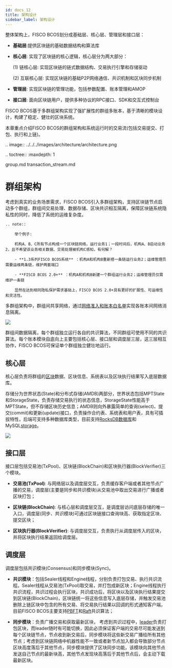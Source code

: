 ```yaml
---
id: docs_12
title: 架构设计
sidebar_label: 架构设计
---
```


整体架构上，FISCO BCOS划分成基础层、核心层、管理层和接口层：

- **基础层**:提供区块链的基础数据结构和算法库

- **核心层**: 实现了区块链的核心逻辑，核心层分为两大部分：

  (1) 链核心层: 实现区块链的链式数据结构、交易执行引擎和存储驱动

  (2) 互联核心层: 实现区块链的基础P2P网络通信、共识机制和区块同步机制

- **管理层**: 实现区块链的管理功能，包括参数配置、账本管理和AMOP

- **接口层**: 面向区块链用户，提供多种协议的RPC接口、SDK和交互式控制台


FISCO BCOS基于多群组架构实现了强扩展性的群组多账本，基于清晰的模块设计，构建了稳定、健壮的区块系统。

本章重点介绍FISCO BCOS的群组架构和系统运行时的交易流(包括交易提交、打包、执行和上链)。


.. image:: ../../../images/architecture/architecture.png


.. toctree::
   :maxdepth: 1
   
   group.md
   transaction_stream.md   





# 群组架构

考虑到真实的业务场景需求，FISCO BCOS引入多群组架构，支持区块链节点启动多个群组，群组间交易处理、数据存储、区块共识相互隔离，保障区块链系统隐私性的同时，降低了系统的运维复杂度。


```eval_rst
.. note::

    举个例子:

    机构A、B、C所有节点构成一个区块链网络，运行业务1；一段时间后，机构A、B启动业务2，且不希望该业务相关数据、交易处理被机构C感知，有何解？

    - **1.3系列FISCO BCOS系统** ：机构A和机构B重新搭一条链运行业务2；运维管理员需要运维两条链，维护两套端口

    - **FISCO BCOS 2.0+** ：机构A和机构B新建一个群组运行业务2；运维管理员仅需维护一条链

    显然在达到相同隐私保护需求基础上，FISCO BCOS 2.0+具有更好的扩展性、可运维性和灵活性。
```

多群组架构中，群组间共享网络，通过[网络准入和账本白名单](../security_control/node_management.md)实现各账本间网络消息隔离。

![](../../../images/architecture/ledger.png)


群组间数据隔离，每个群组独立运行各自的共识算法，不同群组可使用不同的共识算法。每个账本模块自底向上主要包括核心层、接口层和调度层三层，这三层相互协作，FISCO BCOS可保证单个群组独立健壮地运行。

## 核心层

核心层负责将群组的[区块](../../tutorial/key_concepts.html#id3)数据、区块信息、系统表以及区块执行结果写入底层数据库。

存储分为世界状态(State)和分布式存储(AMDB)两部分，世界状态包括MPTState和StorageState，负责存储交易执行的状态信息，StorageState性能高于MPTState，但不存储区块历史信息；AMDB则向外暴露简单的查询(select)、提交(commit)和更新(update)接口，负责操作合约表、系统表和用户表，具有可插拔特性，后端可支持多种数据库类型，目前支持[RocksDB数据库](https://github.com/facebook/rocksdb)和MySQL[storage](../storage/storage.md)。

![](../../../images/architecture/storage.png)


## 接口层

接口层包括交易池(TxPool)、区块链(BlockChain)和区块执行器(BlockVerifier)三个模块。

- **交易池(TxPool)**: 与网络层以及调度层交互，负责缓存客户端或者其他节点广播的交易，调度层(主要是同步和共识模块)从交易池中取出交易进行广播或者区块打包；

- **区块链(BlockChain)**: 与核心层和调度层交互，是调度层访问底层存储的唯一入口，调度层(同步、共识模块)可通过区块链接口查询块高、获取指定区块、提交区块；

- **区块执行器(BlockVerifier)**: 与调度层交互，负责执行从调度层传入的区块，并将区块执行结果返回给调度层。


## 调度层

调度层包括共识模块(Consensus)和同步模块(Sync)。

- **共识模块**：包括Sealer线程和Engine线程，分别负责打包交易、执行共识流程。Sealer线程从交易池(TxPool)取交易，并打包成新区块；Engine线程执行共识流程，共识过程会执行区块，共识成功后，将区块以及区块执行结果提交到区块链(BlockChain)，区块链统一将这些信息写入底层存储，并触发交易池删除上链区块中包含的所有交易、将交易执行结果以回调的形式通知客户端，目前FISCO BCOS主要支持[PBFT](../consensus/pbft.md)和[Raft](../storage/storage.md)共识算法；

- **同步模块**：负责广播交易和获取最新区块，
考虑到共识过程中，[leader](../consensus/pbft.html#id1)负责打包区块，而leader随时有可能切换，因此必须保证客户端的交易尽可能发送到每个区块链节点，节点收到新交易后，同步模块将这些新交易广播给所有其他节点；考虑到区块链网络中机器性能不一致或者新节点加入都会导致部分节点区块高度落后于其他节点，同步模块提供了区块同步功能，该模块向其他节点发送自己节点的最新块高，其他节点发现块高落后于其他节点后，会主动下载最新区块。